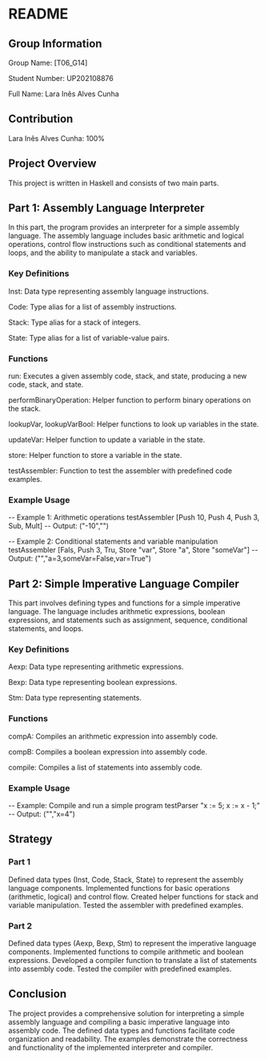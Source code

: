 # README
## Group Information
Group Name: [T06_G14]

Student Number: UP202108876

Full Name: Lara Inês Alves Cunha

## Contribution

Lara Inês Alves Cunha: 100%

## Project Overview

This project is written in Haskell and consists of two main parts.

## Part 1: Assembly Language Interpreter

In this part, the program provides an interpreter for a simple assembly language. The assembly language includes basic arithmetic and logical operations, control flow instructions such as conditional statements and loops, and the ability to manipulate a stack and variables.

### Key Definitions
Inst: Data type representing assembly language instructions.

Code: Type alias for a list of assembly instructions.

Stack: Type alias for a stack of integers.

State: Type alias for a list of variable-value pairs.

### Functions

run: Executes a given assembly code, stack, and state, producing a new code, stack, and state.

performBinaryOperation: Helper function to perform binary operations on the stack.

lookupVar, lookupVarBool: Helper functions to look up variables in the state.

updateVar: Helper function to update a variable in the state.

store: Helper function to store a variable in the state.

testAssembler: Function to test the assembler with predefined code examples.

### Example Usage

-- Example 1: Arithmetic operations
testAssembler [Push 10, Push 4, Push 3, Sub, Mult]  -- Output: ("-10","")

-- Example 2: Conditional statements and variable manipulation
testAssembler [Fals, Push 3, Tru, Store "var", Store "a", Store "someVar"]
-- Output: ("","a=3,someVar=False,var=True")

## Part 2: Simple Imperative Language Compiler

This part involves defining types and functions for a simple imperative language. The language includes arithmetic expressions, boolean expressions, and statements such as assignment, sequence, conditional statements, and loops.

### Key Definitions

Aexp: Data type representing arithmetic expressions.

Bexp: Data type representing boolean expressions.

Stm: Data type representing statements.

### Functions

compA: Compiles an arithmetic expression into assembly code.

compB: Compiles a boolean expression into assembly code.

compile: Compiles a list of statements into assembly code.

### Example Usage

-- Example: Compile and run a simple program
testParser "x := 5; x := x - 1;"
-- Output: ("","x=4")

## Strategy

### Part 1

Defined data types (Inst, Code, Stack, State) to represent the assembly language components.
Implemented functions for basic operations (arithmetic, logical) and control flow.
Created helper functions for stack and variable manipulation.
Tested the assembler with predefined examples.

### Part 2

Defined data types (Aexp, Bexp, Stm) to represent the imperative language components.
Implemented functions to compile arithmetic and boolean expressions.
Developed a compiler function to translate a list of statements into assembly code.
Tested the compiler with predefined examples.

## Conclusion

The project provides a comprehensive solution for interpreting a simple assembly language and compiling a basic imperative language into assembly code. The defined data types and functions facilitate code organization and readability. The examples demonstrate the correctness and functionality of the implemented interpreter and compiler.
